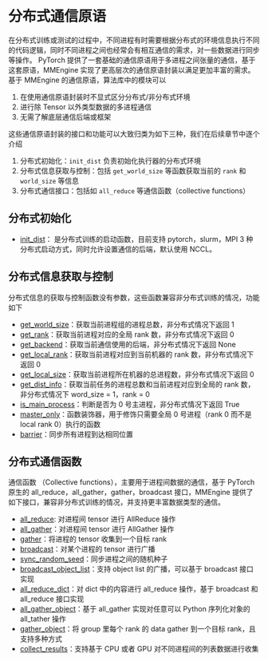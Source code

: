 # 分布式通信原语

在分布式训练或测试的过程中，不同进程有时需要根据分布式的环境信息执行不同的代码逻辑，同时不同进程之间也经常会有相互通信的需求，对一些数据进行同步等操作。
PyTorch 提供了一套基础的通信原语用于多进程之间张量的通信，基于这套原语，MMEngine 实现了更高层次的通信原语封装以满足更加丰富的需求。基于 MMEngine 的通信原语，算法库中的模块可以

1. 在使用通信原语封装时不显式区分分布式/非分布式环境
2. 进行除 Tensor 以外类型数据的多进程通信
3. 无需了解底层通信后端或框架

这些通信原语封装的接口和功能可以大致归类为如下三种，我们在后续章节中逐个介绍

1. 分布式初始化：`init_dist` 负责初始化执行器的分布式环境
2. 分布式信息获取与控制：包括 `get_world_size` 等函数获取当前的 `rank` 和 `world_size` 等信息
3. 分布式通信接口：包括如 `all_reduce` 等通信函数（collective functions）

## 分布式初始化

- [init_dist](https://mmengine.readthedocs.io/zh/latest/api.html#mmengine.dist.init_dist)： 是分布式训练的启动函数，目前支持 pytorch，slurm，MPI 3 种分布式启动方式，同时允许设置通信的后端，默认使用 NCCL。

## 分布式信息获取与控制

分布式信息的获取与控制函数没有参数，这些函数兼容非分布式训练的情况，功能如下

- [get_world_size](https://mmengine.readthedocs.io/zh/latest/api.html#mmengine.dist.get_world_size)：获取当前进程组的进程总数，非分布式情况下返回 1
- [get_rank](https://mmengine.readthedocs.io/zh/latest/api.html#mmengine.dist.get_rank)：获取当前进程对应的全局 rank 数，非分布式情况下返回 0
- [get_backend](https://mmengine.readthedocs.io/zh/latest/api.html#mmengine.dist.get_backend)：获取当前通信使用的后端，非分布式情况下返回 None
- [get_local_rank](https://mmengine.readthedocs.io/zh/latest/api.html#mmengine.dist.get_local_rank)：获取当前进程对应到当前机器的 rank 数，非分布式情况下返回 0
- [get_local_size](https://mmengine.readthedocs.io/zh/latest/api.html#mmengine.dist.get_local_size)：获取当前进程所在机器的总进程数，非分布式情况下返回 0
- [get_dist_info](https://mmengine.readthedocs.io/zh/latest/api.html#mmengine.dist.get_dist_info)：获取当前任务的进程总数和当前进程对应到全局的 rank 数，非分布式情况下 word_size = 1，rank = 0
- [is_main_process](https://mmengine.readthedocs.io/zh/latest/api.html#mmengine.dist.is_main_process)：判断是否为 0 号主进程，非分布式情况下返回 True
- [master_only](https://mmengine.readthedocs.io/zh/latest/api.html#mmengine.dist.master_only)：函数装饰器，用于修饰只需要全局 0 号进程（rank 0 而不是 local rank 0）执行的函数
- [barrier](https://mmengine.readthedocs.io/zh/latest/api.html#mmengine.dist.barrier)：同步所有进程到达相同位置

## 分布式通信函数

通信函数 （Collective functions），主要用于进程间数据的通信，基于 PyTorch 原生的 all_reduce，all_gather，gather，broadcast 接口，MMEngine 提供了如下接口，兼容非分布式训练的情况，并支持更丰富数据类型的通信。

- [all_reduce](https://mmengine.readthedocs.io/zh/latest/api.html#mmengine.dist.all_reduce): 对进程间 tensor 进行 AllReduce 操作
- [all_gather](https://mmengine.readthedocs.io/zh/latest/api.html#mmengine.dist.all_gather)：对进程间 tensor 进行 AllGather 操作
- [gather](https://mmengine.readthedocs.io/zh/latest/api.html#mmengine.dist.gather)：将进程的 tensor 收集到一个目标 rank
- [broadcast](https://mmengine.readthedocs.io/zh/latest/api.html#mmengine.dist.broadcast)：对某个进程的 tensor 进行广播
- [sync_random_seed](https://mmengine.readthedocs.io/zh/latest/api.html#mmengine.dist.sync_random_seed)：同步进程之间的随机种子
- [broadcast_object_list](https://mmengine.readthedocs.io/zh/latest/api.html#mmengine.dist.broadcast_object_list)：支持 object list 的广播，可以基于 broadcast 接口实现
- [all_reduce_dict](https://mmengine.readthedocs.io/zh/latest/api.html#mmengine.dist.all_reduce_dict)：对 dict 中的内容进行 all_reduce 操作，基于 broadcast 和 all_reduce 接口实现
- [all_gather_object](https://mmengine.readthedocs.io/zh/latest/api.html#mmengine.dist.all_gather_object)：基于 all_gather 实现对任意可以 Python 序列化对象的 all_tather 操作
- [gather_object](https://mmengine.readthedocs.io/zh/latest/api.html#mmengine.dist.gather_object)：将 group 里每个 rank 的  data gather 到一个目标 rank，且支持多种方式
- [collect_results](https://mmengine.readthedocs.io/zh/latest/api.html#mmengine.dist.collect_results)：支持基于 CPU 或者 GPU 对不同进程间的列表数据进行收集

